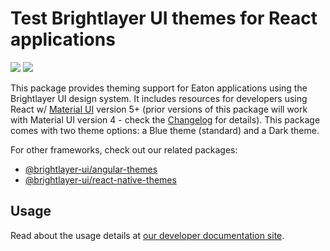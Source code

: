 # Test Brightlayer UI themes for React applications

[![](https://img.shields.io/circleci/project/github/etn-ccis/blui-react-themes/master.svg?style=flat)](https://circleci.com/gh/etn-ccis/blui-react-themes/tree/master)
[![](https://img.shields.io/npm/v/@brightlayer-ui/react-themes.svg?label=@brightlayer-ui/react-themes&style=flat)](https://www.npmjs.com/package/@brightlayer-ui/react-themes)

This package provides theming support for Eaton applications using the Brightlayer UI design system. It includes resources for developers using React w/ [Material UI](https://www.npmjs.com/package/@mui/material) version 5+ (prior versions of this package will work with Material UI version 4 - check the [Changelog](https://github.com/etn-ccis/blui-themes/blob/master/CHANGELOG.md) for details). This package comes with two theme options: a Blue theme (standard) and a Dark theme.

For other frameworks, check out our related packages:

-   [@brightlayer-ui/angular-themes](https://www.npmjs.com/package/@brightlayer-ui/angular-themes)
-   [@brightlayer-ui/react-native-themes](https://www.npmjs.com/package/@brightlayer-ui/react-native-themes)

## Usage

Read about the usage details at [our developer documentation site](https://brightlayer-ui-components.github.io/react/themes/overview).
